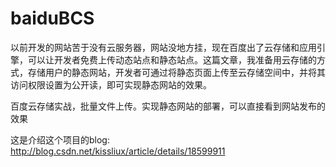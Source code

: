 baiduBCS
========

以前开发的网站苦于没有云服务器，网站没地方挂，现在百度出了云存储和应用引擎，可以让开发者免费上传动态站点和静态站点。这篇文章，我准备用云存储的方式，存储用户的静态网站，开发者可通过将静态页面上传至云存储空间中，并将其访问权限设置为公开读，即可实现静态网站的效果。

百度云存储实战，批量文件上传。实现静态网站的部署，可以直接看到网站发布的效果

这是介绍这个项目的blog:
http://blog.csdn.net/kissliux/article/details/18599911


